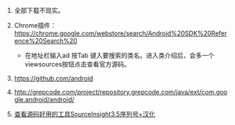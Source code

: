 1. 全部下载不现实。
2. Chrome插件：https://chrome.google.com/webstore/search/Android%20SDK%20Reference%20Search%20
    - 在地址栏输入ad 按Tab 键入要搜索的类名。进入类介绍后，会多一个viewsources按钮点击查看官方源码。
3. https://github.com/android
4. http://grepcode.com/project/repository.grepcode.com/java/ext/com.google.android/android/

1. [查看源码好用的工具SourceInsight3.5序列号+汉化](https://pan.baidu.com/share/link?shareid=1692040007&uk=3758134886)